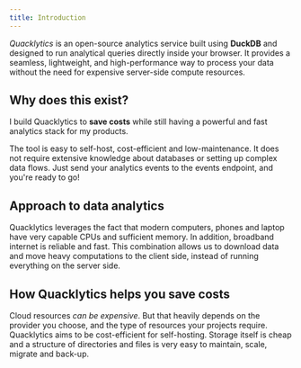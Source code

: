 ```yaml
---
title: Introduction
---
```



_Quacklytics_ is an open-source analytics service built using **DuckDB** and designed to run analytical queries directly inside
your browser. It provides a seamless, lightweight, and high-performance way to process your data without the need for
expensive server-side compute resources.


## Why does this exist?

I build Quacklytics to **save costs** while still having a powerful and fast analytics stack for my products.  

The tool is easy to self-host, cost-efficient and low-maintenance. 
It does not require extensive knowledge about databases or setting up complex data flows. 
Just send your analytics events to the events endpoint, and you're ready to go!

## Approach to data analytics

Quacklytics leverages the fact that modern computers, phones and laptop have very capable CPUs and sufficient memory.
In addition, broadband internet is reliable and fast. This combination allows us to download data and move heavy 
computations to the client side, instead of running everything on the server side.

## How Quacklytics helps you save costs

Cloud resources _can be expensive_. But that heavily depends on the provider you choose, and the type of resources 
your projects require. Quacklytics aims to be cost-efficient for self-hosting.
Storage itself is cheap and a structure of directories and files is very easy to maintain, scale, migrate and back-up. 
